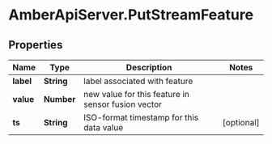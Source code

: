 # AmberApiServer.PutStreamFeature

## Properties
Name | Type | Description | Notes
------------ | ------------- | ------------- | -------------
**label** | **String** | label associated with feature | 
**value** | **Number** | new value for this feature in sensor fusion vector | 
**ts** | **String** | ISO-format timestamp for this data value | [optional] 
